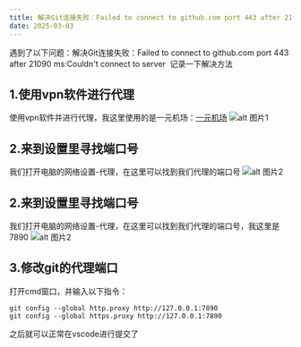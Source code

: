 ```yaml
---
title: 解决Git连接失败：Failed to connect to github.com port 443 after 21090 ms:Couldn't connect to server ‍
date: 2025-03-03
---
```

遇到了以下问题：解决Git连接失败：Failed to connect to github.com port 443 after 21090 ms:Couldn't connect to server ‍
记录一下解决方法

## 1.使用vpn软件进行代理

使用vpn软件并进行代理，我这里使用的是一元机场：[一元机场](https://xn--1-q07a56pdss.com/#/dashboard)
![alt 图片1](/img/2/1.png)

## 2.来到设置里寻找端口号
我们打开电脑的网络设置-代理，在这里可以找到我们代理的端口号
![alt 图片2](/img/2/2.png)

## 2.来到设置里寻找端口号
我们打开电脑的网络设置-代理，在这里可以找到我们代理的端口号，我这里是7890
![alt 图片2](/img/2/2.png)

## 3.修改git的代理端口
打开cmd窗口，并输入以下指令：
```
git config --global http.proxy http://127.0.0.1:7890
git config --global https.proxy http://127.0.0.1:7890
```

之后就可以正常在vscode进行提交了